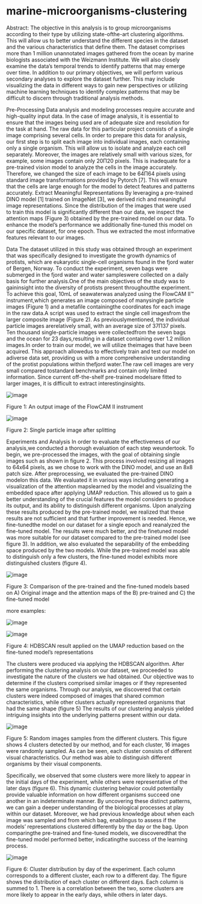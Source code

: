 # marine-microorganisms-clustering

Abstract: The objective in this analysis is to group microorganisms according to their type by utilizing state-ofthe-art clustering algorithms. This will allow us to better understand the different species in the dataset and the various characteristics that define them. The dataset comprises more than 1 million unannotated images gathered from the ocean by marine biologists associated with the Weizmann Institute. We will also closely examine the data’s temporal trends to identify patterns that may emerge over time. In addition to our primary objectives, we will perform various secondary analyses to explore the dataset further. This may include visualizing the data in different ways to gain new perspectives or utilizing machine learning techniques to identify complex patterns that may be difficult to discern through traditional analysis methods.

Pre-Processing
Data analysis and modeling processes require accurate and high-quality input data. In the case of image analysis, it is essential to ensure that the images being used are of adequate size and resolution for the task at hand. The raw data for this particular project consists of a single image comprising several cells. In order to prepare this data for analysis, our first step is to split each image into individual images, each containing only a single organism. This will allow us to isolate and analyze each cell separately. Moreover, the images are relatively small with various sizes, for example, some images contain only 20Π20 pixels. This is inadequate for a pre-trained vision model to analyze the cells in the image accurately. Therefore, we changed the size of each image to be 64Π64 pixels using standard image transformations provided by Pytorch [7]. This will ensure that the cells are large enough for the model to detect features and patterns accurately.
Extract Meaningful Representations
By leveraging a pre-trained DINO model [1] trained on ImageNet [3], we derived rich and meaningful image representations. Since the distribution of the images that were used to train this model is significantly different than our data, we inspect the attention maps (Figure 3) obtained by the pre-trained model on our data. To enhance the model’s performance we additionally fine-tuned this model on our specific dataset, for one epoch. Thus we extracted the most informative features relevant to our images.

Data
The dataset utilized in this study was obtained through an experiment that was specifically designed to investigate the growth dynamics of protists, which are eukaryotic single-cell organisms found in the fjord water of Bergen, Norway. To conduct the experiment, seven bags were submerged in the fjord water and water sampleswere collected on a daily basis for further analysis.One of the main objectives of the study was to gaininsight into the diversity of protists present throughoutthe experiment. To achieve this goal, 10mL of seawaterwas analyzed using the FlowCAM II™ instrument,which generates an image composed of manysingle particle images (Figure 1) and a metafile containingthe coordinates for each image in the raw data.A script was used to extract the single cell imagesfrom the larger composite image (Figure 2). As previouslymentioned, the individual particle images arerelatively small, with an average size of 37Π37 pixels. Ten thousand single-particle images were collectedfrom the seven bags and the ocean for 23 days,resulting in a dataset containing over 1.2 million images.In order to train our model, we will utilize theimages that have been acquired. This approach allowedus to effectively train and test our model on adiverse data set, providing us with a more comprehensive understanding of the protist populations within thefjord water.The raw cell images are very small compared tostandard benchmarks and contain only limited information. Since current off-the-shelf pre-trained modelsare fitted to larger images, it is difficult to extract interestinginsights.

![image](https://github.com/user-attachments/assets/4a2ae41d-1f45-4f45-a4e1-cb7d54237d99)

Figure 1: An output image of the FlowCAM II instrument

![image](https://github.com/user-attachments/assets/f3271370-1c91-4621-b1eb-6dcfb458a396)

Figure 2: Single particle image after splitting

Experiments and Analysis
In order to evaluate the effectiveness of our analysis,we conducted a thorough evaluation of each step weundertook. To begin, we pre-processed the images, with the goal of obtaining single images such as shown in figure 2. This process involved resizing all images to 64x64 pixels, as we chose to work with the DINO model, and use an 8x8 patch size. After preprocessing, we evaluated the pre-trained DINO modelon this data. We evaluated it in various ways including generating a visualization of the attention mapslearned by the model and visualizing the embedded space after applying UMAP reduction. This allowed us to gain a better understanding of the crucial features the model considers to produce its output, and its ability to distinguish different organisms. Upon analyzing these results produced by the pre-trained model, we realized that these results are not sufficient and that further improvement is needed. Hence, we fine-tunedthe model on our dataset for a single epoch and reanalyzed the fine-tuned model. The results were much better, and the finetuned model was more suitable for our dataset compared to the pre-trained model (see figure 3).
In addition, we also evaluated the separability of the embedding space produced by the two models. While the pre-trained model was able to distinguish only a few clusters, the fine-tuned model exhibits more distinguished clusters (figure 4).

![image](https://github.com/user-attachments/assets/c6270015-42bf-463a-b7d7-e01047e98f7f)

Figure 3: Comparison of the pre-trained and the fine-tuned models based on A) Original image and the attention maps of the B) pre-trained and C) the fine-tuned model

more examples:

![image](https://github.com/user-attachments/assets/087786e2-de15-4a95-aa80-2badf301067b)

![image](https://github.com/user-attachments/assets/6b49debb-d68f-4418-ad7a-3ad8ad9eba5b)

Figure 4: HDBSCAN result applied on the UMAP reduction based on the fine-tuned model’s representations

The clusters were produced via applying the HDBSCAN algorithm. After performing the clustering analysis on our dataset, we proceeded to investigate the nature of the clusters we had obtained. Our objective was to determine if the clusters comprised similar images or if they represented the same organisms. Through our analysis, we discovered that certain clusters were indeed composed of images that shared common characteristics, while other clusters actually represented organisms that had the same shape (figure 5) The results of our clustering analysis yielded intriguing insights into the underlying patterns present within our data. 

![image](https://github.com/user-attachments/assets/d7db7ee2-066a-4bd5-84ed-6b007c1111bb)

Figure 5: Random images samples from the different clusters. This figure shows 4 clusters detected by our method, and for each cluster, 16 images were randomly sampled. As can be seen, each cluster consists of different visual characteristics. Our method was able to distinguish different organisms by their visual components.

Specifically, we observed that some clusters were more likely to appear in the initial days of the experiment, while others were representative of the later days (figure 6). This dynamic clustering behavior could potentially provide valuable information on how different organisms succeed one another in an indeterminate manner. By uncovering these distinct patterns, we can gain a deeper understanding of the biological processes at play within our dataset. Moreover, we had previous knowledge about when each image was sampled and from which bag, enablingus to assess if the models’ representations clustered differently by the day or the bag. Upon comparingthe pre-trained and fine-tuned models, we discoveredthat the fine-tuned model performed better, indicatingthe success of the learning process.

![image](https://github.com/user-attachments/assets/dfa32de3-6c51-4faa-84bb-d543d768dc33)

Figure 6: Cluster distribution by day of the experiment. Each column corresponds to a different cluster, each row to a different day. The figure shows the distribution of each cluster on different days. Each column is summed to 1. There is a correlation between the two, some clusters are more likely to appear in the early days, while others in later days.




